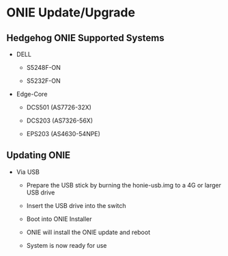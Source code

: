 # ONIE Update/Upgrade

## Hedgehog ONIE Supported Systems

* DELL

  * S5248F-ON

  * S5232F-ON

* Edge-Core

  * DCS501 (AS7726-32X)

  * DCS203 (AS7326-56X)

  * EPS203 (AS4630-54NPE)

## Updating ONIE

* Via USB

  * Prepare the USB stick by burning the honie-usb.img to a 4G or larger USB drive

  * Insert the USB drive into the switch

  * Boot into ONIE Installer

  * ONIE will install the ONIE update and reboot

  * System is now ready for use
